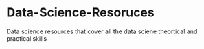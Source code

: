 # Data-Science-Resoruces

Data science resources that cover all the data sciene theortical and practical skills 

